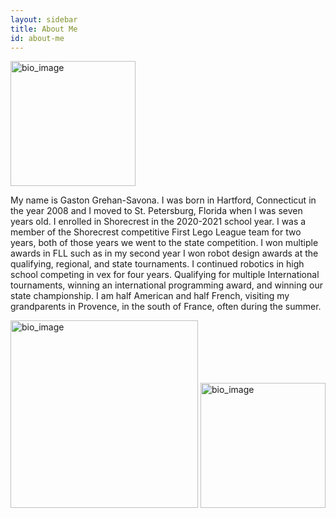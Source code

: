 ```yaml
---
layout: sidebar
title: About Me
id: about-me
---
```



<img src="/assets/images/IMG_1046.jpeg" alt="bio_image" width="200"/>


My name is Gaston Grehan-Savona. I was born in Hartford, Connecticut in the year 2008 and I moved to St. Petersburg, Florida when I was seven years old. I enrolled in Shorecrest in the 2020-2021 school year. I was a member of the Shorecrest competitive First Lego League team for two years, both of those years we went to the state competition. I won multiple awards in FLL such as in my second year I won robot design awards at the qualifying, regional, and state tournaments. I continued robotics in high school competing in vex for four years. Qualifying for multiple International tournaments, winning an international programming award, and winning our state championship. I am half American and half French, visiting my grandparents in Provence, in the south of France, often during the summer.

<img src="/assets/images/IMG_1617.jpeg" alt="bio_image" width="300"/>
<img src="/assets/images/IMG_0664.jpeg" alt="bio_image" width="200"/>


